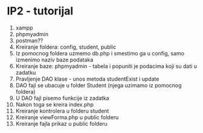 # IP2 - tutorijal

1. xampp
2. phpmyadmin
3. postman??
4. Kreiranje foldera: config, student, public
5. Iz pomocnog foldera uzmemo db.php i smestimo ga u config, samo izmenimo naziv baze podataka
6. Kreiranje baze: phpmyadmin - tabela i popuniti je podacima koji su dati u zadatku
7. Pravljenje DAO klase - unos metoda studentExist i update
8. DAO fajl se ubacuje u folder Student (njega uzimamo iz pomocnog foldera)
9. U DAO fajl pisemo funkcije iz zadatka
10. Nakon toga se kreira index.php
11. Kreiranje kontrolera u folderu student
12. Kreiranje viewForma.php u public folderu
13. Kreiranje fajla prikaz u public folderu
    

